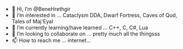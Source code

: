 - 👋 Hi, I’m @BeneHrethgir
- 👀 I’m interested in ... Cataclysm DDA, Dwarf Fortress, Caves of Qud, Tales of Maj'Eyal
- 🌱 I’m currently learning/have learned ... C++, C, C#, Lua
- 💞️ I’m looking to collaborate on ... pretty much all the thingsss
- 📫 How to reach me ... internet...

<!---
BeneHrethgir/BeneHrethgir is a ✨ special ✨ repository because its `README.md` (this file) appears on your GitHub profile.
You can click the Preview link to take a look at your changes.
--->
